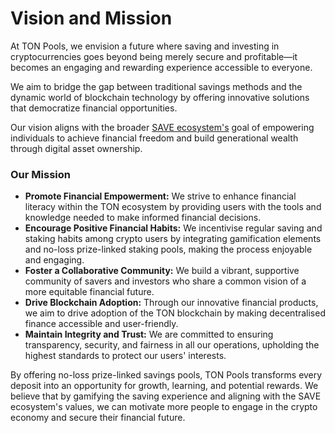 # Vision and Mission

At TON Pools, we envision a future where saving and investing in cryptocurrencies goes beyond being merely secure and profitable—it becomes an engaging and rewarding experience accessible to everyone.&#x20;

We aim to bridge the gap between traditional savings methods and the dynamic world of blockchain technology by offering innovative solutions that democratize financial opportunities.&#x20;

Our vision aligns with the broader [SAVE ecosystem's](https://save.foundation/) goal of empowering individuals to achieve financial freedom and build generational wealth through digital asset ownership.



### **Our Mission**

* **Promote Financial Empowerment:** We strive to enhance financial literacy within the TON ecosystem by providing users with the tools and knowledge needed to make informed financial decisions.
* **Encourage Positive Financial Habits:** We incentivise regular saving and staking habits among crypto users by integrating gamification elements and no-loss prize-linked staking pools, making the process enjoyable and engaging.
* **Foster a Collaborative Community:** We build a vibrant, supportive community of savers and investors who share a common vision of a more equitable financial future.
* **Drive Blockchain Adoption:** Through our innovative financial products, we aim to drive adoption of the TON blockchain by making decentralised finance accessible and user-friendly.
* **Maintain Integrity and Trust:** We are committed to ensuring transparency, security, and fairness in all our operations, upholding the highest standards to protect our users' interests.

By offering no-loss prize-linked savings pools, TON Pools transforms every deposit into an opportunity for growth, learning, and potential rewards. We believe that by gamifying the saving experience and aligning with the SAVE ecosystem's values, we can motivate more people to engage in the crypto economy and secure their financial future.
